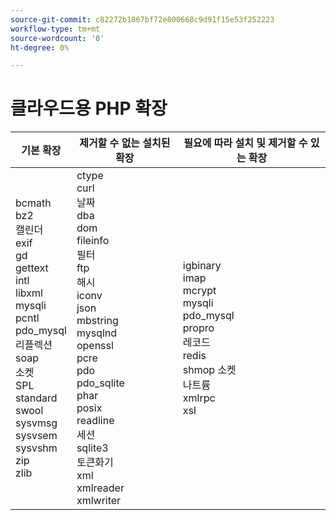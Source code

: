 ```yaml
---
source-git-commit: c82272b1867bf72e800668c9d91f15e53f252223
workflow-type: tm+mt
source-wordcount: '0'
ht-degree: 0%

---
```

# 클라우드용 PHP 확장

<table style="table-layout:auto">
    <thead>
      <tr>
        <th>
            기본 확장
        </th>
        <th>
            제거할 수 없는 설치된 확장
        </th>
        <th>
            필요에 따라 설치 및 제거할 수 있는 확장
        </th>
      </tr>
    </thead>
    <tbody>
        <tr>
            <td>
                bcmath<br>
                bz2<br>
                캘린더<br>
                exif<br>
                gd<br>
                gettext<br>
                intl<br>
                libxml<br>
                mysqli<br>
                pcntl<br>
                pdo_mysql<br>
                리플렉션<br>
                soap<br>
                소켓<br>
                SPL<br>
                standard<br>
                swool<br>
                sysvmsg<br>
                sysvsem<br>
                sysvshm<br>
                zip<br>
                zlib<br>
            </td>
            <td>
                ctype<br>
                curl<br>
                날짜<br>
                dba<br>
                dom<br>
                fileinfo<br>
                필터<br>
                ftp<br>
                해시<br>
                iconv<br>
                json<br>
                mbstring<br>
                mysqlnd<br>
                openssl<br>
                pcre<br>
                pdo<br>
                pdo_sqlite<br>
                phar<br>
                posix<br>
                readline<br>
                세션<br>
                sqlite3<br>
                토큰화기<br>
                xml<br>
                xmlreader<br>
                xmlwriter<br>
            </td>
            <td>
                igbinary<br>
                imap<br>
                mcrypt<br>
                mysqli<br>
                pdo_mysql<br>
                propro<br>
                레코드<br>
                redis<br>
                shmop 소켓<br>
                나트륨<br>
                xmlrpc<br>
                xsl<br>
            </td>
        </tr>
    </tbody>
</table>
